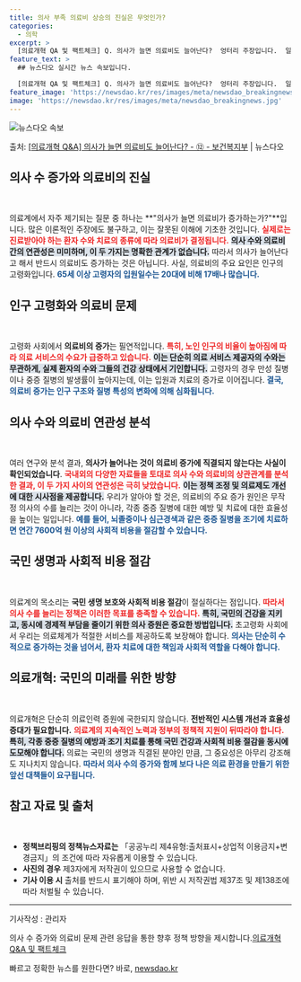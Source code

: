 ```yaml
---
title: 의사 부족 의료비 상승의 진실은 무엇인가?
categories:
  - 의학
excerpt: >
  [의료개혁 QA 및 팩트체크] Q. 의사가 늘면 의료비도 늘어난다?  엉터리 주장입니다.  일반적으로 의료비…
feature_text: >
  ## 뉴스다오 실시간 뉴스 속보입니다.

  [의료개혁 QA 및 팩트체크] Q. 의사가 늘면 의료비도 늘어난다?  엉터리 주장입니다.  일반적으로 의료비…
feature_image: 'https://newsdao.kr/res/images/meta/newsdao_breakingnews.jpg'
image: 'https://newsdao.kr/res/images/meta/newsdao_breakingnews.jpg'
---
```


![뉴스다오 속보](https://newsdao.kr/res/images/meta/newsdao_breakingnews.jpg)

<p>출처: <a href="https://newsdao.kr/3449" rel="dofollow">[의료개혁 Q&A] 의사가 늘면 의료비도 늘어난다? - ⑫ - 보건복지부</a> | 뉴스다오</p>

<h2 data-ke-size="size26">의사 수 증가와 의료비의 진실</h2>

<p data-ke-size="size16">&nbsp;</p>

의료계에서 자주 제기되는 질문 중 하나는 **"의사가 늘면 의료비가 증가하는가?"**입니다. 많은 이론적인 주장에도 불구하고, 이는 잘못된 이해에 기초한 것입니다. <b><span style="color: #ee2323;">실제로는 진료받아야 하는 환자 수와 치료의 종류에 따라 의료비가 결정됩니다.</span></b> <b><span style="background-color: #21538527;">의사 수와 의료비 간의 연관성은 미미하며, 이 두 가지는 명확한 관계가 없습니다.</span></b> 따라서 의사가 늘어난다고 해서 반드시 의료비도 증가하는 것은 아닙니다. 사실, 의료비의 주요 요인은 인구의 고령화입니다. <b><span style="color: #1a5490;">65세 이상 고령자의 입원일수는 20대에 비해 17배나 많습니다.</span></b> 

<h2 data-ke-size="size26">인구 고령화와 의료비 문제</h2>

<p data-ke-size="size16">&nbsp;</p>

고령화 사회에서 **의료비의 증가**는 필연적입니다. <b><span style="color: #ee2323;">특히, 노인 인구의 비율이 높아짐에 따라 의료 서비스의 수요가 급증하고 있습니다.</span></b> <b><span style="background-color: #21538527;">이는 단순히 의료 서비스 제공자의 수와는 무관하게, 실제 환자의 수와 그들의 건강 상태에서 기인합니다.</span></b> 고령자의 경우 만성 질병이나 중증 질병의 발생률이 높아지는데, 이는 입원과 치료의 증가로 이어집니다. <b><span style="color: #1a5490;">결국, 의료비 증가는 인구 구조와 질병 특성의 변화에 의해 심화됩니다.</span></b>

<h2 data-ke-size="size26">의사 수와 의료비 연관성 분석</h2>

<p data-ke-size="size16">&nbsp;</p>

여러 연구와 분석 결과, **의사가 늘어나는 것이 의료비 증가에 직결되지 않는다는 사실이 확인되었습니다**. <b><span style="color: #ee2323;">국내외의 다양한 자료들을 토대로 의사 수와 의료비의 상관관계를 분석한 결과, 이 두 가지 사이의 연관성은 극히 낮았습니다.</span></b> <b><span style="background-color: #21538527;">이는 정책 조정 및 의료제도 개선에 대한 시사점을 제공합니다.</span></b> 우리가 알아야 할 것은, 의료비의 주요 증가 원인은 무작정 의사의 수를 늘리는 것이 아니라, 각종 중증 질병에 대한 예방 및 치료에 대한 효율성을 높이는 일입니다. <b><span style="color: #1a5490;">예를 들어, 뇌졸중이나 심근경색과 같은 중증 질병을 조기에 치료하면 연간 7600억 원 이상의 사회적 비용을 절감할 수 있습니다.</span></b>

<h2 data-ke-size="size26">국민 생명과 사회적 비용 절감</h2>

<p data-ke-size="size16">&nbsp;</p>

의료계의 목소리는 **국민 생명 보호와 사회적 비용 절감**이 절실하다는 점입니다. <b><span style="color: #ee2323;">따라서 의사 수를 늘리는 정책은 이러한 목표를 충족할 수 있습니다.</span></b> <b><span style="background-color: #21538527;">특히, 국민의 건강을 지키고, 동시에 경제적 부담을 줄이기 위한 의사 증원은 중요한 방법입니다.</span></b> 초고령화 사회에서 우리는 의료체계가 적절한 서비스를 제공하도록 보장해야 합니다. <b><span style="color: #1a5490;">의사는 단순히 수적으로 증가하는 것을 넘어서, 환자 치료에 대한 책임과 사회적 역할을 다해야 합니다.</span></b>

<h2 data-ke-size="size26">의료개혁: 국민의 미래를 위한 방향</h2>

<p data-ke-size="size16">&nbsp;</p>

의료개혁은 단순히 의료인력 증원에 국한되지 않습니다. **전반적인 시스템 개선과 효율성 증대가 필요합니다.** <b><span style="color: #ee2323;">의료계의 지속적인 노력과 정부의 정책적 지원이 뒤따라야 합니다.</span></b> <b><span style="background-color: #21538527;">특히, 각종 중증 질병의 예방과 조기 치료를 통해 국민 건강과 사회적 비용 절감을 동시에 도모해야 합니다.</span></b> 의료는 국민의 생명과 직결된 분야인 만큼, 그 중요성은 아무리 강조해도 지나치지 않습니다. <b><span style="color: #1a5490;">따라서 의사 수의 증가와 함께 보다 나은 의료 환경을 만들기 위한 앞선 대책들이 요구됩니다.</span></b>

<h2 data-ke-size="size26">참고 자료 및 출처</h2>

<p data-ke-size="size16">&nbsp;</p>

<ul>
    <li><b>정책브리핑의 정책뉴스자료는</b> 「공공누리 제4유형:출처표시+상업적 이용금지+변경금지」의 조건에 따라 자유롭게 이용할 수 있습니다.</li>
    <li><b>사진의 경우</b> 제3자에게 저작권이 있으므로 사용할 수 없습니다.</li>
    <li><b>기사 이용 시</b> 출처를 반드시 표기해야 하며, 위반 시 저작권법 제37조 및 제138조에 따라 처벌될 수 있습니다.</li>
</ul>
<hr>
<p data-ke-size="size16">기사작성 : 관리자</p>
<p data-ke-size="size16">의사 수 증가와 의료비 문제 관련 응답을 통한 향후 정책 방향을 제시합니다.<a href="https://newsdao.kr/3449">의료개혁 Q&A 및 팩트체크</a></p>
 

빠르고 정확한 뉴스를 원한다면? 바로, <a href="https://newsdao.kr" rel="dofollow">newsdao.kr</a>



